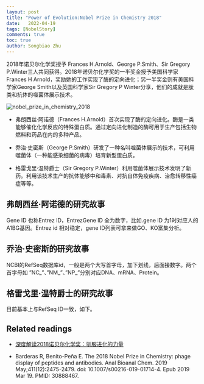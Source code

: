 ```yaml
---
layout: post
title: "Power of Evolution:Nobel Prize in Chemistry 2018"
date:   2022-04-19
tags: [NobelStory]
comments: true
toc: true
author: Songbiao Zhu
---
```


2018年诺贝尔化学奖授予 Frances H.Arnold、George P.Smith、Sir Gregory P.Winter三人共同获得。2018年诺贝尔化学奖的一半奖金授予美国科学家Frances H Arnold，奖励她的工作实现了酶的定向进化；另一半奖金则有美国科学家George Smith以及英国科学家Sir Gregory P Winter分享，他们的成就是肽类和抗体的噬菌体展示技术。

![nobel_prize_in_chemistry_2018](https://focus.scol.com.cn/items/201810/1810031807500000000500A1.jpg)

* 弗朗西丝·阿诺德（Frances H.Arnold）首次实现了酶的定向进化。酶是一类能够催化化学反应的特殊蛋白质。通过定向进化制造的酶可用于生产包括生物燃料和药品在内的多种产品。

* 乔治·史密斯（George P.Smith）研发了一种名叫噬菌体展示的技术，可利用噬菌体（一种能感染细菌的病毒）培育新型蛋白质。

* 格雷戈里·温特爵士（Sir Gregory P.Winter）利用噬菌体展示技术发明了新药。利用该技术生产的抗体能够中和毒素、对抗自体免疫疾病、治愈转移性癌症等等。

<!-- more -->

## 弗朗西丝·阿诺德的研究故事

Gene ID 也称Entrez ID，EntrezGene ID 全为数字，比如.gene ID 为1时对应人的A1BG基因。Entrez id 相对稳定，gene ID列表可拿来做GO、KO富集分析。

## 乔治·史密斯的研究故事

NCBI的RefSeq数据库id，一般是两个大写首字母，加下划线，后面接数字。两个首字母如 ”NC_”、”NM_”、”NP_”分别对应DNA、mRNA、Protein。

## 格雷戈里·温特爵士的研究故事

目前基本上与RefSeq ID一致，如下。

## Related readings

* [深度解读2018诺贝尔化学奖：驯服进化的力量](http://quanyuan.whu.edu.cn/nobel2018.html)

* Barderas R, Benito-Peña E. The 2018 Nobel Prize in Chemistry: phage display of peptides and antibodies. Anal Bioanal Chem. 2019 May;411(12):2475-2479. doi: 10.1007/s00216-019-01714-4. Epub 2019 Mar 19. PMID: 30888467.
